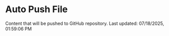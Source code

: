 # Auto Push File

Content that will be pushed to GitHub repository.
Last updated: 07/18/2025, 01:59:06 PM